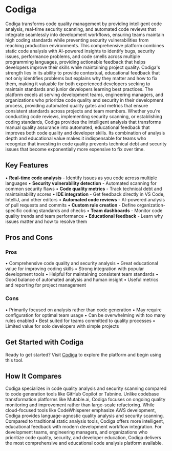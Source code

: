 # Codiga

Codiga transforms code quality management by providing intelligent code analysis, real-time security scanning, and automated code reviews that integrate seamlessly into development workflows, ensuring teams maintain high coding standards while preventing security vulnerabilities from reaching production environments. This comprehensive platform combines static code analysis with AI-powered insights to identify bugs, security issues, performance problems, and code smells across multiple programming languages, providing actionable feedback that helps developers improve their skills while maintaining project quality. Codiga's strength lies in its ability to provide contextual, educational feedback that not only identifies problems but explains why they matter and how to fix them, making it valuable for both experienced developers seeking to maintain standards and junior developers learning best practices. The platform excels at serving development teams, engineering managers, and organizations who prioritize code quality and security in their development process, providing automated quality gates and metrics that ensure consistent standards across projects and team members. Whether you're conducting code reviews, implementing security scanning, or establishing coding standards, Codiga provides the intelligent analysis that transforms manual quality assurance into automated, educational feedback that improves both code quality and developer skills. Its combination of analysis depth and educational value makes it indispensable for teams who recognize that investing in code quality prevents technical debt and security issues that become exponentially more expensive to fix over time.

## Key Features

• **Real-time code analysis** - Identify issues as you code across multiple languages
• **Security vulnerability detection** - Automated scanning for common security flaws
• **Code quality metrics** - Track technical debt and maintainability scores
• **IDE integration** - Get feedback directly in VS Code, IntelliJ, and other editors
• **Automated code reviews** - AI-powered analysis of pull requests and commits
• **Custom rule creation** - Define organization-specific coding standards and checks
• **Team dashboards** - Monitor code quality trends and team performance
• **Educational feedback** - Learn why issues matter and how to resolve them

## Pros and Cons

### Pros
• Comprehensive code quality and security analysis
• Great educational value for improving coding skills
• Strong integration with popular development tools
• Helpful for maintaining consistent team standards
• Good balance of automated analysis and human insight
• Useful metrics and reporting for project management

### Cons
• Primarily focused on analysis rather than code generation
• May require configuration for optimal team usage
• Can be overwhelming with too many rules enabled
• Best suited for teams committed to quality processes
• Limited value for solo developers with simple projects

## Get Started with Codiga

Ready to get started? Visit [Codiga](https://www.codiga.io) to explore the platform and begin using this tool.

## How It Compares

Codiga specializes in code quality analysis and security scanning compared to code generation tools like GitHub Copilot or Tabnine. Unlike codebase transformation platforms like Mutable.ai, Codiga focuses on ongoing quality monitoring and improvement rather than large-scale refactoring. While cloud-focused tools like CodeWhisperer emphasize AWS development, Codiga provides language-agnostic quality analysis and security scanning. Compared to traditional static analysis tools, Codiga offers more intelligent, educational feedback with modern development workflow integration. For development teams, engineering managers, and organizations who prioritize code quality, security, and developer education, Codiga delivers the most comprehensive and educational code analysis platform available.
